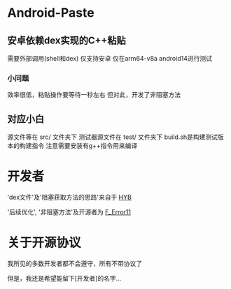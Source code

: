 # Android-Paste
## 安卓依赖dex实现的C++粘贴

需要外部调用(shell和dex)
仅支持安卓
仅在arm64-v8a android14进行测试

### 小问题
效率很低，粘贴操作要等待一秒左右
但对此，开发了非阻塞方法

## 对应小白

源文件等在 src/ 文件夹下
测试器源文件在 test/ 文件夹下
build.sh是构建测试版本的构建指令
注意需要安装有g++指令用来编译

# 开发者

'dex文件'及'阻塞获取方法的思路'来自于 [HYB](https://t.me/HYBB_love)

'后续优化', '非阻塞方法'及开源者为 [F_Error11](https://t.me/FullError11)

# 关于开源协议

我所见的多数开发者都不会遵守，所有不带协议了

但是，我还是希望能留下[开发者]的名字...
